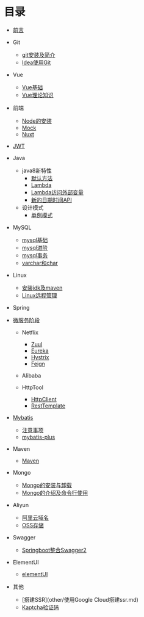 # 目录

* [前言](README.md)
- Git
    * [git安装及简介](git/Git.md)
    * [Idea使用Git](git/Idea中使用Git.md)
- Vue
    * [Vue基础](vue/Vue.md)
    * [Vue理论知识](vue/vue理论知识.md) 
- 前端
    * [Node的安装](frontend/node/node.md)
    * [Mock](frontend/mock/mock.md)
    * [Nuxt](frontend/nuxt/nuxt.md)
- [JWT](jwt/JWT.md)       
- Java
    - java8新特性
        * [默认方法](java/java8new_feature/默认方法.md)
        * [Lambda](java/java8new_feature/Lambda.md)
        * [Lambda访问外部变量](java/java8new_feature/Lambda访问外部变量.md)
        * [新的日期时间API](java/java8new_feature/日期时间API.md)
    - 设计模式
        * [单例模式](java/pattern/singleton.md)    
- MySQL
    * [mysql基础](mysql/mysql基础.md)    
    * [mysql进阶](mysql/mysql进阶.md)    
    * [mysql事务](mysql/mysql事务.md)    
    * [varchar和char](mysql/varchar和char.md)    
- Linux
    * [安装jdk及maven](linux/Linux环境下安装jdk和maven.md)
    * [Linux远程管理](linux/Linux远程管理.md)
- Spring    
   
- [微服务阶段](microservice/微服务概述.md)
    - Netflix
        * [Zuul](microservice/netflix/Zuul.md)
        * [Eureka](microservice/netflix/eureka/eureka.md)
        * [Hystrix](microservice/netflix/Hystrix.md)
        * [Feign](microservice/netflix/Feign.md)
    - Alibaba
           
    - HttpTool
        * [HttpClient](httptool/HttpClient.md)
        * [RestTemplate](httptool/RestTemplate.md)      
- [Mybatis](mybatis/mybatis.md)
    * [注意事项](mybatis/注意事项.md)   
    * [mybatis-plus](mybatis/mybatis-plus.md)    
- Maven
    * [Maven](maven/maven.md)    
- Mongo
    * [Mongo的安装与卸载](mongodb/Mongo的安装与卸载.md)
    * [Mongo的介绍及命令行使用](mongodb/Mongo介绍及命令行使用.md) 
- Aliyun
    * [阿里云域名](aliyun/阿里云域名.md) 
    * [OSS存储](aliyun/OSS存储.md) 
- Swagger
    * [Springboot整合Swagger2](swagger/SpringBoot整合Swagger2.md)
- ElementUI  
    * [elementUI](elementUI/ElementUI.md)
- 其他  
    * [搭建SSR](other/使用Google Cloud搭建ssr.md)
    * [Kaptcha验证码](other/kaptcha验证码.md)  
 




